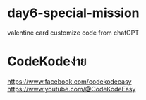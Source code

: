# day6-special-mission
valentine card customize code from chatGPT

# CodeKodeง่าย
https://www.facebook.com/codekodeeasy
https://www.youtube.com/@CodeKodeEasy
